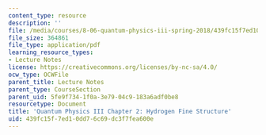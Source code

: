 ```yaml
---
content_type: resource
description: ''
file: /media/courses/8-06-quantum-physics-iii-spring-2018/439fc15f7ed10dd76c69dc3f7fea600e_MIT8_06S18ch2.pdf
file_size: 364861
file_type: application/pdf
learning_resource_types:
- Lecture Notes
license: https://creativecommons.org/licenses/by-nc-sa/4.0/
ocw_type: OCWFile
parent_title: Lecture Notes
parent_type: CourseSection
parent_uid: 5fe9f734-1f0a-3e79-04c9-183a6adf0be8
resourcetype: Document
title: 'Quantum Physics III Chapter 2: Hydrogen Fine Structure'
uid: 439fc15f-7ed1-0dd7-6c69-dc3f7fea600e
---
```

